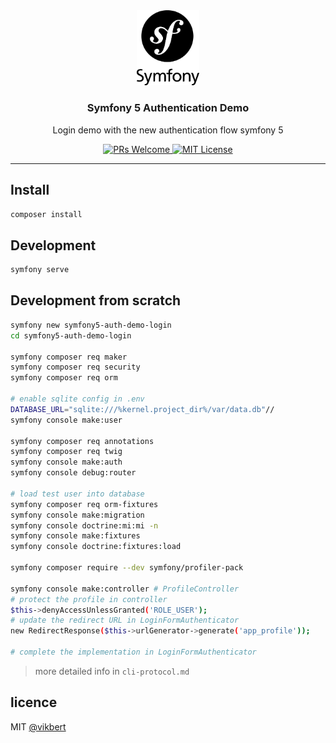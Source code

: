 <div align="center">
  <img src="./docs/symfony.png" width="100" alt="symfony logo" />
  <h3>Symfony 5 Authentication Demo</h3>
  <p>Login demo with the new authentication flow symfony 5</p>

  <p>
    <a href="#">
      <img src="https://img.shields.io/badge/PRs-Welcome-brightgreen.svg?style=flat-square" alt="PRs Welcome">
    </a>
    <a href="#">
      <img src="https://img.shields.io/badge/License-MIT-brightgreen.svg?style=flat-square" alt="MIT License">
    </a>
  </p>
</div>

---

## Install
```bash
composer install 
```

## Development
```bash
symfony serve 
```

## Development from scratch
```bash
symfony new symfony5-auth-demo-login
cd symfony5-auth-demo-login

symfony composer req maker
symfony composer req security
symfony composer req orm

# enable sqlite config in .env
DATABASE_URL="sqlite:///%kernel.project_dir%/var/data.db"//
symfony console make:user

symfony composer req annotations 
symfony composer req twig
symfony console make:auth
symfony console debug:router

# load test user into database
symfony composer req orm-fixtures
symfony console make:migration
symfony console doctrine:mi:mi -n
symfony console make:fixtures 
symfony console doctrine:fixtures:load

symfony composer require --dev symfony/profiler-pack

symfony console make:controller # ProfileController
# protect the profile in controller
$this->denyAccessUnlessGranted('ROLE_USER');
# update the redirect URL in LoginFormAuthenticator
new RedirectResponse($this->urlGenerator->generate('app_profile'));

# complete the implementation in LoginFormAuthenticator
```

> more detailed info in `cli-protocol.md`


## licence

MIT [@vikbert](https://vikbert.github.io/)
